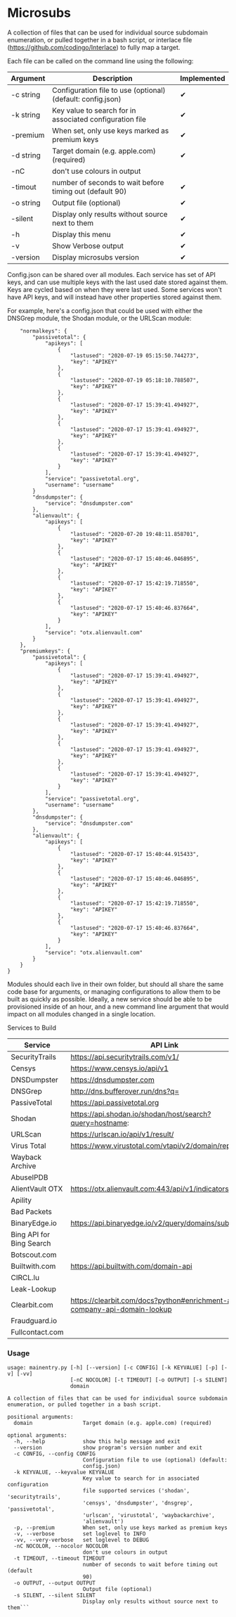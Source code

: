 # Microsubs

A collection of files that can be used for individual source subdomain enumeration, or pulled together in a bash script, or interlace file (https://github.com/codingo/Interlace) to fully map a target.

Each file can be called on the command line using the following:

| Argument  | Description                                                 | Implemented |
| --------- | ----------------------------------------------------------- | ----------- |
| -c string | Configuration file to use (optional) (default: config.json) | ✔           |
| -k string | Key value to search for in associated configuration file    | ✔           |
| -premium  | When set, only use keys marked as premium keys              | ✔           |
| -d string | Target domain (e.g. apple.com) (required)                   | ✔           |
| -nC       | don't use colours in output                                 |             |
| -timout   | number of seconds to wait before timing out (default 90)    | ✔           |
| -o string | Output file (optional)                                      | ✔           |
| -silent   | Display only results without source next to them            | ✔           |
| -h        | Display this menu                                           | ✔           |
| -v        | Show Verbose output                                         | ✔           |
| -version  | Display microsubs version                                   | ✔           |

Config.json can be shared over all modules. Each service has set of API keys, and can use multiple keys with the last used date stored against them. Keys are cycled based on when they were last used. Some services won't have API keys, and will instead have other properties stored against them.

For example, here's a config.json that could be used with either the DNSGrep module, the Shodan module, or the URLScan module:

```{
    "normalkeys": {
        "passivetotal": {
            "apikeys": [
                {
                    "lastused": "2020-07-19 05:15:50.744273",
                    "key": "APIKEY"
                },
                {
                    "lastused": "2020-07-19 05:18:10.788507",
                    "key": "APIKEY"
                },
                {
                    "lastused": "2020-07-17 15:39:41.494927",
                    "key": "APIKEY"
                },
                {
                    "lastused": "2020-07-17 15:39:41.494927",
                    "key": "APIKEY"
                },
                {
                    "lastused": "2020-07-17 15:39:41.494927",
                    "key": "APIKEY"
                }
            ],
            "service": "passivetotal.org",
            "username": "username"
        }
        "dnsdumpster": {
            "service": "dnsdumpster.com"
        },
        "alienvault": {
            "apikeys": [
                {
                    "lastused": "2020-07-20 19:48:11.858701",
                    "key": "APIKEY"
                },
                {
                    "lastused": "2020-07-17 15:40:46.046895",
                    "key": "APIKEY"
                },
                {
                    "lastused": "2020-07-17 15:42:19.718550",
                    "key": "APIKEY"
                },
                {
                    "lastused": "2020-07-17 15:40:46.837664",
                    "key": "APIKEY"
                }
            ],
            "service": "otx.alienvault.com"
        }
    },
    "premiumkeys": {
        "passivetotal": {
            "apikeys": [
                {
                    "lastused": "2020-07-17 15:39:41.494927",
                    "key": "APIKEY"
                },
                {
                    "lastused": "2020-07-17 15:39:41.494927",
                    "key": "APIKEY"
                },
                {
                    "lastused": "2020-07-17 15:39:41.494927",
                    "key": "APIKEY"
                },
                {
                    "lastused": "2020-07-17 15:39:41.494927",
                    "key": "APIKEY"
                },
                {
                    "lastused": "2020-07-17 15:39:41.494927",
                    "key": "APIKEY"
                }
            ],
            "service": "passivetotal.org",
            "username": "username"
        },
        "dnsdumpster": {
            "service": "dnsdumpster.com"
        },
        "alienvault": {
            "apikeys": [
                {
                    "lastused": "2020-07-17 15:40:44.915433",
                    "key": "APIKEY"
                },
                {
                    "lastused": "2020-07-17 15:40:46.046895",
                    "key": "APIKEY"
                },
                {
                    "lastused": "2020-07-17 15:42:19.718550",
                    "key": "APIKEY"
                },
                {
                    "lastused": "2020-07-17 15:40:46.837664",
                    "key": "APIKEY"
                }
            ],
            "service": "otx.alienvault.com"
        }
    }
}
```

Modules should each live in their own folder, but should all share the same code base for arguments, or managing configurations to allow them to be built as quickly as possible. Ideally, a new service should be able to be provisioned inside of an hour, and a new command line argument that would impact on all modules changed in a single location.

Services to Build

| Service                  | API Link                                                                  | Description | Python |
| ------------------------ | ------------------------------------------------------------------------- | ----------- | ------ |
| SecurityTrails           | https://api.securitytrails.com/v1/                                        |             | ✔      |
| Censys                   | https://www.censys.io/api/v1                                              |             | ❌     |
| DNSDumpster              | https://dnsdumpster.com                                                   |             | ✔      |
| DNSGrep                  | http://dns.bufferover.run/dns?q=                                          |             | ✔      |
| PassiveTotal             | https://api.passivetotal.org                                              |             | ✔      |
| Shodan                   | https://api.shodan.io/shodan/host/search?query=hostname:                  |             | ❌     |
| URLScan                  | https://urlscan.io/api/v1/result/                                         |             | ❌     |
| Virus Total              | https://www.virustotal.com/vtapi/v2/domain/report                         |             | ✔      |
| Wayback Archive          |                                                                           |             |
| AbuseIPDB                |                                                                           |             |
| AlientVault OTX          | https://otx.alienvault.com:443/api/v1/indicators/domain/                  |             | ✔      |
| Apility                  |                                                                           |             |
| Bad Packets              |                                                                           |             |
| BinaryEdge.io            | https://api.binaryedge.io/v2/query/domains/subdomain/                     |             | ✔      |
| Bing API for Bing Search |                                                                           |             |
| Botscout.com             |                                                                           |             |
| Builtwith.com            | https://api.builtwith.com/domain-api                                      |             |
| CIRCL.lu                 |                                                                           |             |
| Leak-Lookup              |                                                                           |             |
| Clearbit.com             | https://clearbit.com/docs?python#enrichment-api-company-api-domain-lookup |             |
| Fraudguard.io            |                                                                           |             |
| Fullcontact.com          |                                                                           |             |

### Usage

````
usage: mainentry.py [-h] [--version] [-c CONFIG] [-k KEYVALUE] [-p] [-v] [-vv]
                    [-nC NOCOLOR] [-t TIMEOUT] [-o OUTPUT] [-s SILENT]
                    domain

A collection of files that can be used for individual source subdomain
enumeration, or pulled together in a bash script.

positional arguments:
  domain                Target domain (e.g. apple.com) (required)

optional arguments:
  -h, --help            show this help message and exit
  --version             show program's version number and exit
  -c CONFIG, --config CONFIG
                        Configuration file to use (optional) (default:
                        config.json)
  -k KEYVALUE, --keyvalue KEYVALUE
                        Key value to search for in associated configuration
                        file supported services ('shodan', 'securitytrails',
                        'censys', 'dnsdumpster', 'dnsgrep', 'passivetotal',
                        'urlscan', 'virustotal', 'waybackarchive',
                        'alienvault')
  -p, --premium         When set, only use keys marked as premium keys
  -v, --verbose         set loglevel to INFO
  -vv, --very-verbose   set loglevel to DEBUG
  -nC NOCOLOR, --nocolor NOCOLOR
                        don't use colours in output
  -t TIMEOUT, --timeout TIMEOUT
                        number of seconds to wait before timing out (default
                        90)
  -o OUTPUT, --output OUTPUT
                        Output file (optional)
  -s SILENT, --silent SILENT
                        Display only results without source next to them```
````
